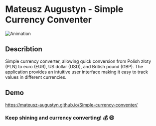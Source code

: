 # Mateusz Augustyn - Simple Currency Conventer


![Animation](https://github.com/Mateusz-Augustyn/Simple-currency-conventer/assets/167013296/a9188b60-2fff-4e4b-a7bc-135e1e80de02)

## Describtion

Simple currency converter, allowing quick conversion from Polish złoty (PLN) to euro (EUR), US dollar (USD), and British pound (GBP). The application provides an intuitive user interface making it easy to track values in different currencies.

## Demo
https://mateusz-augustyn.github.io/Simple-currency-conventer/

### Keep shining and currency converting! :moneybag: :smile:
